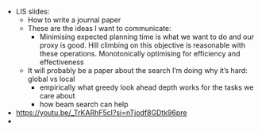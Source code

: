 - LIS slides:
    - How to write a journal paper
    - These are the ideas I want to communicate:
        - Minimising expected planning time is what we want to do and our proxy is good. Hill climbing on this objective is reasonable with these operations. Monotonically optimising for efficiency and effectiveness
    - It will probably be a paper about the search I’m doing why it’s hard: global vs local
        - empirically what greedy look ahead depth works for the tasks we care about
        - how beam search can help
- https://youtu.be/_TrKARhF5cI?si=nTjodf8GDtk96pre
- 
